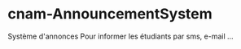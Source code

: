 cnam-AnnouncementSystem
=======================

 Système d'annonces Pour informer les étudiants par sms, e-mail ...
